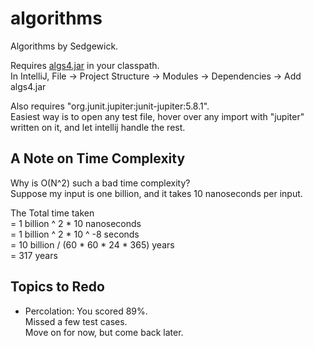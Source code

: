 # algorithms

Algorithms by Sedgewick.

Requires [algs4.jar](https://algs4.cs.princeton.edu/code/algs4.jar) in your classpath.  
In IntelliJ, File -> Project Structure -> Modules -> Dependencies -> Add algs4.jar

Also requires "org.junit.jupiter:junit-jupiter:5.8.1".  
Easiest way is to open any test file, hover over any import with "jupiter" written on it,
and let intellij handle the rest.

## A Note on Time Complexity

Why is O(N^2) such a bad time complexity?  
Suppose my input is one billion, and it takes 10 nanoseconds per input.

The Total time taken  
= 1 billion ^ 2 * 10 nanoseconds  
= 1 billion ^ 2 * 10 ^ -8 seconds  
= 10 billion / (60 * 60 * 24 * 365) years  
= 317 years

## Topics to Redo

- Percolation: You scored 89%.  
  Missed a few test cases.  
  Move on for now, but come back later.

